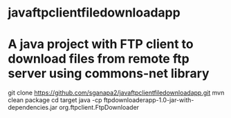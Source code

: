 # javaftpclientfiledownloadapp
# A java project with FTP client to download files from remote ftp server using commons-net library


git clone https://github.com/sganapa2/javaftpclientfiledownloadapp.git
mvn clean package
cd target
java -cp ftpdownloaderapp-1.0-jar-with-dependencies.jar org.ftpclient.FtpDownloader
